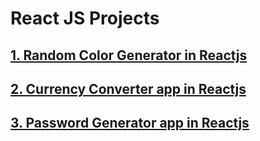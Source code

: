 # React JS Projects
## [1. Random Color Generator in Reactjs](https://github.com/muhammadadeel-me/react-projects/tree/random-color-generator)
## [2. Currency Converter app in Reactjs](https://github.com/muhammadadeel-me/react-projects/tree/currency-converter)
## [3. Password Generator app in Reactjs](https://github.com/muhammadadeel-me/react-projects/tree/password-generator)
